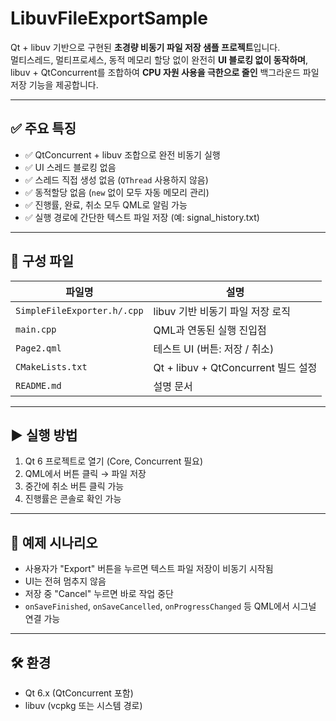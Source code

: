 # LibuvFileExportSample

Qt + libuv 기반으로 구현된 **초경량 비동기 파일 저장 샘플 프로젝트**입니다.  
멀티스레드, 멀티프로세스, 동적 메모리 할당 없이 완전히 **UI 블로킹 없이 동작하며**,  
libuv + QtConcurrent를 조합하여 **CPU 자원 사용을 극한으로 줄인** 백그라운드 파일 저장 기능을 제공합니다.

---

## ✅ 주요 특징

- ✅ QtConcurrent + libuv 조합으로 완전 비동기 실행
- ✅ UI 스레드 블로킹 없음
- ✅ 스레드 직접 생성 없음 (`QThread` 사용하지 않음)
- ✅ 동적할당 없음 (`new` 없이 모두 자동 메모리 관리)
- ✅ 진행률, 완료, 취소 모두 QML로 알림 가능
- ✅ 실행 경로에 간단한 텍스트 파일 저장 (예: signal_history.txt)

---

## 📁 구성 파일

| 파일명 | 설명 |
|--------|------|
| `SimpleFileExporter.h/.cpp` | libuv 기반 비동기 파일 저장 로직 |
| `main.cpp` | QML과 연동된 실행 진입점 |
| `Page2.qml` | 테스트 UI (버튼: 저장 / 취소) |
| `CMakeLists.txt` | Qt + libuv + QtConcurrent 빌드 설정 |
| `README.md` | 설명 문서

---

## ▶️ 실행 방법

1. Qt 6 프로젝트로 열기 (Core, Concurrent 필요)
2. QML에서 버튼 클릭 → 파일 저장
3. 중간에 취소 버튼 클릭 가능
4. 진행률은 콘솔로 확인 가능

---

## 💬 예제 시나리오

- 사용자가 "Export" 버튼을 누르면 텍스트 파일 저장이 비동기 시작됨
- UI는 전혀 멈추지 않음
- 저장 중 "Cancel" 누르면 바로 작업 중단
- `onSaveFinished`, `onSaveCancelled`, `onProgressChanged` 등 QML에서 시그널 연결 가능

---

## 🛠 환경

- Qt 6.x (QtConcurrent 포함)
- libuv (vcpkg 또는 시스템 경로)